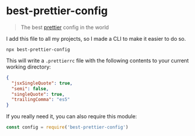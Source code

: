 # best-prettier-config

> The best [prettier][] config in the world

I add this file to all my projects, so I made a CLI to make it easier to do so.

```
npx best-prettier-config
```

This will write a `.prettierrc` file with the following contents to your current working directory:

```json
{
  "jsxSingleQuote": true,
  "semi": false,
  "singleQuote": true,
  "trailingComma": "es5"
}
```

If you really need it, you can also require this module:

```js
const config = require('best-prettier-config')
```

[prettier]: https://github.com/prettier/prettier
